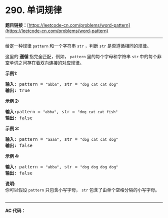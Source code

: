 # 290. 单词规律

**题目链接：**[https://leetcode-cn.com/problems/word-pattern](https://leetcode-cn.com/problems/word-pattern)

---

<div class="content__1Y2H">
 <div class="notranslate">
  <p>给定一种规律 <code>pattern</code>&nbsp;和一个字符串&nbsp;<code>str</code>&nbsp;，判断 <code>str</code> 是否遵循相同的规律。</p> 
  <p>这里的&nbsp;<strong>遵循&nbsp;</strong>指完全匹配，例如，&nbsp;<code>pattern</code>&nbsp;里的每个字母和字符串&nbsp;<code>str</code><strong>&nbsp;</strong>中的每个非空单词之间存在着双向连接的对应规律。</p> 
  <p><strong>示例1:</strong></p> 
  <pre class="language-text"><strong>输入:</strong> pattern = <code>"abba"</code>, str = <code>"dog cat cat dog"</code>
<strong>输出:</strong> true</pre> 
  <p><strong>示例 2:</strong></p> 
  <pre class="language-text"><strong>输入:</strong>pattern = <code>"abba"</code>, str = <code>"dog cat cat fish"</code>
<strong>输出:</strong> false</pre> 
  <p><strong>示例 3:</strong></p> 
  <pre class="language-text"><strong>输入:</strong> pattern = <code>"aaaa"</code>, str = <code>"dog cat cat dog"</code>
<strong>输出:</strong> false</pre> 
  <p><strong>示例&nbsp;4:</strong></p> 
  <pre class="language-text"><strong>输入:</strong> pattern = <code>"abba"</code>, str = <code>"dog dog dog dog"</code>
<strong>输出:</strong> false</pre> 
  <p><strong>说明:</strong><br> 你可以假设&nbsp;<code>pattern</code>&nbsp;只包含小写字母，&nbsp;<code>str</code>&nbsp;包含了由单个空格分隔的小写字母。&nbsp; &nbsp;&nbsp;</p> 
 </div>
</div>

---

**AC 代码：**

```java

```